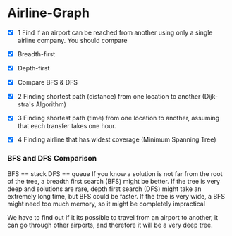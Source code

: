 # Airline-Graph

- [x] 1 Find if an airport can be reached from another using only a single airline company. You should compare
- [x] Breadth-first
- [x] Depth-first
- [x] Compare BFS & DFS


- [x] 2 Finding shortest path (distance) from one location to another (Dijk-stra's Algorithm)

- [x] 3 Finding shortest path (time) from one location to another, assuming that each transfer takes one hour. 

- [x] 4 Finding airline that has widest coverage (Minimum Spanning Tree)


### BFS and DFS Comparison
BFS == stack
DFS == queue
If you know a solution is not far from the root of the tree, a breadth first search (BFS) might be better. If the tree is very deep and solutions are rare, depth first search (DFS) might take an extremely long time, but BFS could be faster. If the tree is very wide, a BFS might need too much memory, so it might be completely impractical

We have to find out if it its possible to travel from an airport to another, it can go through other airports, and therefore it will be a very deep tree.

